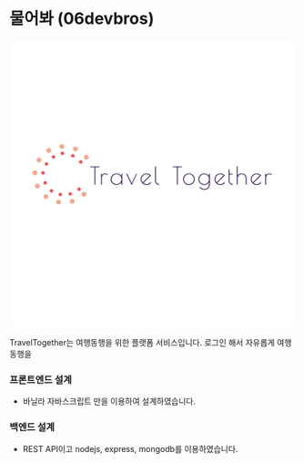 # 물어봐 (06devbros)
![logo](./FrontEnd/images/logo_transparent.png)
 
TravelTogether는 여행동행을 위한 플랫폼 서비스입니다. 로그인 해서 자유롭게 여행 동행을 

### 프론트엔드 설계
 - 바닐라 자바스크립트 만을 이용하여 설계하였습니다.

### 백엔드 설계
- REST API이고 nodejs, express, mongodb를 이용하였습니다.
